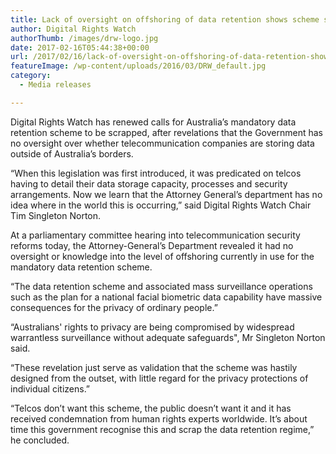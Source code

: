 ```yaml
---
title: Lack of oversight on offshoring of data retention shows scheme should be scrapped
author: Digital Rights Watch
authorThumb: /images/drw-logo.jpg
date: 2017-02-16T05:44:38+00:00
url: /2017/02/16/lack-of-oversight-on-offshoring-of-data-retention-shows-scheme-should-be-scrapped/
featureImage: /wp-content/uploads/2016/03/DRW_default.jpg
category:
  - Media releases

---
```

Digital Rights Watch has renewed calls for Australia&#8217;s mandatory data retention scheme to be scrapped, after revelations that the Government has no oversight over whether telecommunication companies are storing data outside of Australia&#8217;s borders.

&#8220;When this legislation was first introduced, it was predicated on telcos having to detail their data storage capacity, processes and security arrangements. Now we learn that the Attorney General&#8217;s department has no idea where in the world this is occurring,&#8221; said Digital Rights Watch Chair Tim Singleton Norton.

At a parliamentary committee hearing into telecommunication security reforms today, the Attorney-General&#8217;s Department revealed it had no oversight or knowledge into the level of offshoring currently in use for the mandatory data retention scheme.

&#8220;The data retention scheme and associated mass surveillance operations such as the plan for a national facial biometric data capability have massive consequences for the privacy of ordinary people.&#8221;

&#8220;Australians' rights to privacy are being compromised by widespread warrantless surveillance without adequate safeguards", Mr Singleton Norton said.

&#8220;These revelation just serve as validation that the scheme was hastily designed from the outset, with little regard for the privacy protections of individual citizens.&#8221;

&#8220;Telcos don&#8217;t want this scheme, the public doesn&#8217;t want it and it has received condemnation from human rights experts worldwide. It&#8217;s about time this government recognise this and scrap the data retention regime,&#8221; he concluded.
